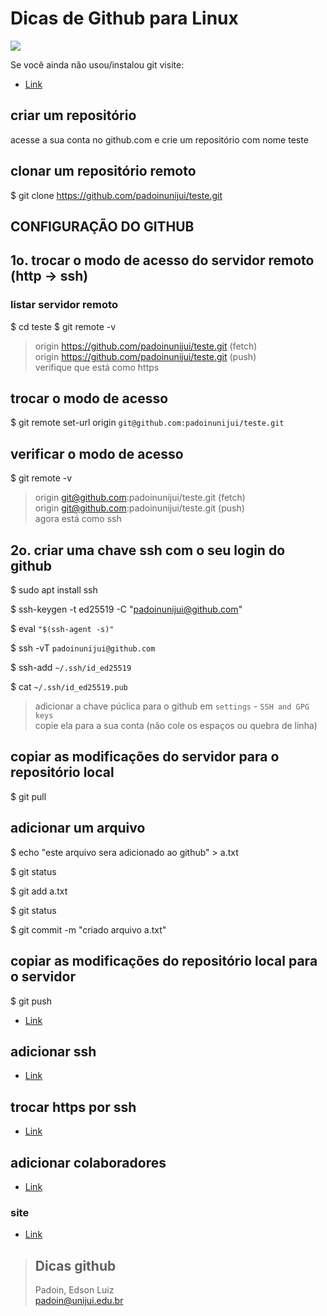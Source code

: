 # Dicas de Github para Linux


<img src="https://encrypted-tbn0.gstatic.com/images?q=tbn:ANd9GcTq65a7eURVcc8cpEB42M35mNIKilVo6ccW9XoAQampc2M4xRopPWGzA_ai8ho2YhyEgaQ&usqp=CAU">


Se você ainda não usou/instalou git visite:
* [Link](https://github.com/padoinedson/tips/blob/main/git.md)



## criar um repositório

acesse a sua conta no github.com e crie um repositório com nome teste



## clonar um repositório remoto

$ git clone https://github.com/padoinunijui/teste.git









## **CONFIGURAÇÃO DO GITHUB**


## 1o. trocar o modo de acesso do servidor remoto (http -> ssh)

### listar servidor remoto

$ cd teste
$ git remote -v

> origin  https://github.com/padoinunijui/teste.git (fetch)  
> origin  https://github.com/padoinunijui/teste.git (push)  
> verifique que está como https  


## trocar o modo de acesso
$ git remote set-url origin ` git@github.com:padoinunijui/teste.git `


## verificar o modo de acesso
$ git remote -v

> origin  git@github.com:padoinunijui/teste.git (fetch)  
> origin  git@github.com:padoinunijui/teste.git (push)  
> agora está como ssh





## 2o. criar uma chave ssh com o seu login do github

$ sudo apt install ssh

$ ssh-keygen -t ed25519 -C "padoinunijui@github.com"

$ eval ` "$(ssh-agent -s)"  `

$ ssh -vT ` padoinunijui@github.com `

$ ssh-add `~/.ssh/id_ed25519`

$ cat ` ~/.ssh/id_ed25519.pub `

> adicionar a chave púclica para o github em ` settings ` - `SSH and GPG keys `  
> copie ela para a sua conta  (não cole os espaços ou quebra de linha)




## copiar as modificações do servidor para o repositório local

$ git pull






## adicionar um arquivo
 
$ echo "este arquivo sera adicionado ao github" > a.txt

$ git status

$ git add a.txt

$ git status

$ git commit -m "criado arquivo a.txt"



## copiar as modificações do repositório local para o servidor 

$ git push 













* [Link](https://docs.github.com/pt/github/authenticating-to-github/connecting-to-github-with-ssh/generating-a-new-ssh-key-and-adding-it-to-the-ssh-agent)



## adicionar ssh
* [Link](https://docs.github.com/pt/github/authenticating-to-github/connecting-to-github-with-ssh)



## trocar https por ssh
* [Link](https://docs.github.com/pt/github/getting-started-with-github/getting-started-with-git/managing-remote-repositories#switching-remote-urls-from-https-to-ssh)




## adicionar colaboradores
* [Link](https://docs.github.com/pt/github/setting-up-and-managing-your-github-user-account/managing-access-to-your-personal-repositories/inviting-collaborators-to-a-personal-repository)



### site 
* [Link](http://git-scm.com/)


> ## Dicas github
> Padoin, Edson Luiz  
> padoin@unijui.edu.br
